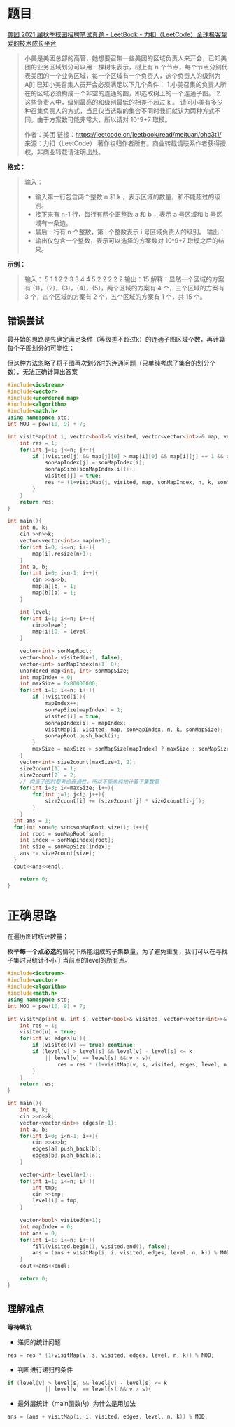 # 题目

[美团 2021 届秋季校园招聘笔试真题 - LeetBook - 力扣（LeetCode）全球极客挚爱的技术成长平台](https://leetcode.cn/leetbook/read/meituan/ohc3t1/)

> 小美是美团总部的高管，她想要召集一些美团的区域负责人来开会，已知美团的业务区域划分可以用一棵树来表示，树上有 n 个节点，每个节点分别代表美团的一个业务区域，每一个区域有一个负责人，这个负责人的级别为 A[i]
> 已知小美召集人员开会必须满足以下几个条件：
> 1.小美召集的负责人所在的区域必须构成一个非空的连通的图，即选取树上的一个连通子图。
> 2.这些负责人中，级别最高的和级别最低的相差不超过 k 。
> 请问小美有多少种召集负责人的方式，当且仅当选取的集合不同时我们就认为两种方式不同。由于方案数可能非常大，所以请对 10^9+7 取模。
>
> 作者：美团
> 链接：https://leetcode.cn/leetbook/read/meituan/ohc3t1/
> 来源：力扣（LeetCode）
> 著作权归作者所有。商业转载请联系作者获得授权，非商业转载请注明出处。

**格式：**

> 输入：
> - 输入第一行包含两个整数 n 和 k ，表示区域的数量，和不能超过的级别。
> - 接下来有 n-1 行，每行有两个正整数 a 和 b ，表示 a 号区域和 b 号区域有一条边。
> - 最后一行有 n 个整数，第 i 个整数表示 i 号区域负责人的级别。
> 输出：
> - 输出仅包含一个整数，表示可以选择的方案数对 10^9+7 取模之后的结果。
>

**示例：**

> 输入：
>      5 1
>      1 2
>      2 3
>      3 4
>      4 5
>      2 2 2 2 2
> 输出：15
> 解释：显然一个区域的方案有 {1}，{2}，{3}，{4}，{5}，两个区域的方案有 4 个，三个区域的方案有 3 个，四个区域的方案有 2 个，五个区域的方案有 1 个，共 15 个。

## 错误尝试

最开始的思路是先确定满足条件（等级差不超过k）的连通子图区域个数，再计算每个子图划分的可能性；

但这种方法忽略了将子图再次划分时的连通问题（只单纯考虑了集合的划分个数），无法正确计算出答案

```c++
#include<iostream>
#include<vector>
#include<unordered_map>
#include<algorithm>
#include<math.h>
using namespace std;
int MOD = pow(10, 9) + 7;

int visitMap(int i, vector<bool>& visited, vector<vector<int>>& map, vector<int>& sonMapIndex, int& n, int& k, unordered_map<int, int>& sonMapSize){
    int res = 1;
    for(int j=1; j<=n; j++){
        if (!visited[j] && map[j][0] > map[i][0] && map[i][j] == 1 && abs(map[i][0]-map[j][0]) <= k){
            sonMapIndex[j] = sonMapIndex[i];
            sonMapSize[sonMapIndex[i]]++;
            visited[j] = true;
            res *= (1+visitMap(j, visited, map, sonMapIndex, n, k, sonMapSize)) % MOD;
        }
    }
    return res;
}

int main(){
    int n, k;
    cin >>n>>k;
    vector<vector<int>> map(n+1);
    for(int i=0; i<=n; i++){
        map[i].resize(n+1);
    }
    int a, b;
    for(int i=0; i<n-1; i++){
        cin >>a>>b;
        map[a][b] = 1;
        map[b][a] = 1;
    }

    int level;
    for(int i=1; i<=n; i++){
        cin>>level;
        map[i][0] = level;
    }
    
    vector<int> sonMapRoot;
    vector<bool> visited(n+1, false);
    vector<int> sonMapIndex(n+1, 0);
    unordered_map<int, int> sonMapSize;
    int mapIndex = 0;
    int maxSize = 0x80000000;
    for(int i=1; i<=n; i++){
        if (!visited[i]){
            mapIndex++;
            sonMapSize[mapIndex] = 1;
            visited[i] = true;
            sonMapIndex[i] = mapIndex;
            visitMap(i, visited, map, sonMapIndex, n, k, sonMapSize);
            sonMapRoot.push_back(i);
        }
        maxSize = maxSize > sonMapSize[mapIndex] ? maxSize : sonMapSize[mapIndex];
    }
    vector<int> size2count(maxSize+1, 2);
    size2count[1] = 1;
    size2count[2] = 2;
    // 构造子图时要考虑连通性，所以不能单纯地计算子集数量
    for(int i=3; i<=maxSize; i++){
        for(int j=1; j<i; j++){
            size2count[i] += (size2count[j] * size2count[i-j]);
        }
    }
  int ans = 1;
  for(int son=0; son<sonMapRoot.size(); i++){
    int root = sonMapRoot[son];
    int index = sonMapIndex[root];
    int size = sonMapSize[index];
    ans *= size2count[size];
  }
  cout<<ans<<endl;

    return 0;
}
```

# 正确思路

在遍历图时统计数量；

枚举**每一个点必选**的情况下所能组成的子集数量，为了避免重复，我们可以在寻找子集时只统计不小于当前点的level的所有点。

```c++
#include<iostream>
#include<vector>
#include<algorithm>
#include<math.h>
using namespace std;
int MOD = pow(10, 9) + 7;

int visitMap(int u, int s, vector<bool>& visited, vector<vector<int>>& edges, vector<int>& level, int& n, int& k){
    int res = 1;
    visited[u] = true;
    for(int v: edges[u]){
        if (visited[v] == true) continue;
        if (level[v] > level[s] && level[v] - level[s] <= k 
            || level[v] == level[s] && v > s){
                res = res * (1+visitMap(v, s, visited, edges, level, n, k)) % MOD;
        }
    }
    return res;
}

int main(){
    int n, k;
    cin >>n>>k;
    vector<vector<int>> edges(n+1);
    int a, b;
    for(int i=0; i<n-1; i++){
        cin >>a>>b;
        edges[a].push_back(b);
        edges[b].push_back(a);
    }

    vector<int> level(n+1);
    for(int i=1; i<=n; i++){
        int tmp;
        cin >>tmp;
        level[i] = tmp;
    }
    
    vector<bool> visited(n+1);
    int mapIndex = 0;
    int ans = 0;
    for(int i=1; i<=n; i++){
        fill(visited.begin(), visited.end(), false);
        ans = (ans + visitMap(i, i, visited, edges, level, n, k)) % MOD;
    }
    cout<<ans<<endl;

    return 0;
}
```

## 理解难点

**等待填坑**

- 递归的统计问题

```c++
res = res * (1+visitMap(v, s, visited, edges, level, n, k)) % MOD;
```

- 判断进行递归的条件

```c++
if (level[v] > level[s] && level[v] - level[s] <= k 
            || level[v] == level[s] && v > s){
```

- 最外层统计（main函数内）为什么是用加法

```c++
ans = (ans + visitMap(i, i, visited, edges, level, n, k)) % MOD;
```
